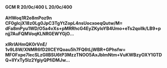 #### GCM R 20/0c/400 L 20/0c/400
**AHWoq1R2e8mPoz9n**<br/>**CF0glcjX18z0Lg0JpC3TgYtZopL4nsUocxoeqQutw/M=**<br/>**dFa8mPyu1WD/O5a4vXs+pMRRhcG4EyZKyloYB4Umo+eTs2qollk/LB9+pnjj7AuFQMVoqKLNRGEWYGjO...**<br/><br/>
**xIRrIAHmQK0rVnE/**<br/>**1v9L8W/XNMR6fD2lICEYQoau5h7FQ6tLjWBR+GPhsfw=**<br/>**MFOFxpe7IecSLzGlIBSU6tP3MzzTNOO5AxJblmNtm+VuKWBzyOXY1GTDQ+lIYxTy5lz2YgiyQPfiDMJw...**